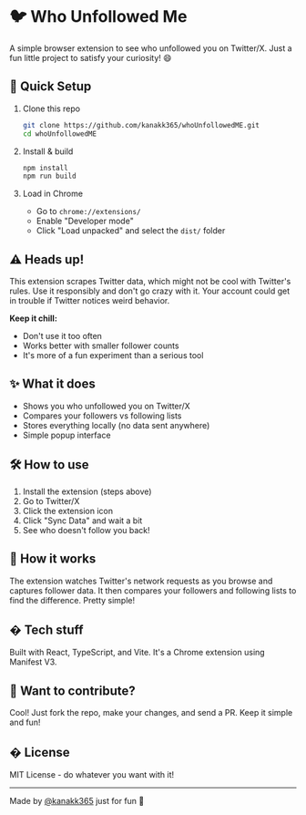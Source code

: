 # 🐦 Who Unfollowed Me

A simple browser extension to see who unfollowed you on Twitter/X. Just a fun little project to satisfy your curiosity! 😄

## 🚀 Quick Setup

1. Clone this repo
   ```bash
   git clone https://github.com/kanakk365/whoUnfollowedME.git
   cd whoUnfollowedME
   ```

2. Install & build
   ```bash
   npm install
   npm run build
   ```

3. Load in Chrome
   - Go to `chrome://extensions/`
   - Enable "Developer mode"
   - Click "Load unpacked" and select the `dist/` folder

## ⚠️ Heads up!

This extension scrapes Twitter data, which might not be cool with Twitter's rules. Use it responsibly and don't go crazy with it. Your account could get in trouble if Twitter notices weird behavior.

**Keep it chill:**
- Don't use it too often
- Works better with smaller follower counts
- It's more of a fun experiment than a serious tool

## ✨ What it does

- Shows you who unfollowed you on Twitter/X
- Compares your followers vs following lists
- Stores everything locally (no data sent anywhere)
- Simple popup interface

## 🛠 How to use

1. Install the extension (steps above)
2. Go to Twitter/X
3. Click the extension icon
4. Click "Sync Data" and wait a bit
5. See who doesn't follow you back!

## 🤔 How it works

The extension watches Twitter's network requests as you browse and captures follower data. It then compares your followers and following lists to find the difference. Pretty simple!

## � Tech stuff

Built with React, TypeScript, and Vite. It's a Chrome extension using Manifest V3.

## 🤝 Want to contribute?

Cool! Just fork the repo, make your changes, and send a PR. Keep it simple and fun!

## � License

MIT License - do whatever you want with it!

---

Made by [@kanakk365](https://github.com/kanakk365) just for fun 🎉 